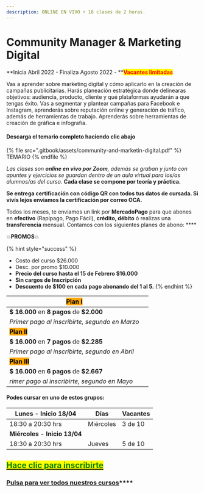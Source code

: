```yaml
---
description: ONLINE EN VIVO + 18 clases de 2 horas.
---
```


# Community Manager & Marketing Digital

**Inicia Abril 2022 - Finaliza Agosto 2022 - **<mark style="color:red;">**Vacantes limitadas**</mark>

Vas a aprender sobre marketing digital y cómo aplicarlo en la creación de campañas publicitarias. Harás planeación estratégica donde delinearas objetivos: audiencia, producto, cliente y qué plataformas ayudarán a que tengas éxito. Vas a segmentar y plantear campañas para Facebook e Instagram, aprenderás sobre reputación online y generación de tráfico, además de herramientas de trabajo. Aprenderás sobre herramientas de creación de gráfica e infografía.

#### Descarga el temario completo haciendo clic abajo

{% file src=".gitbook/assets/community-and-marketin-digital.pdf" %}
TEMARIO
{% endfile %}

_Las clases son **online en vivo por Zoom**, además se graban y  junto con apuntes y ejercicios se guardan dentro de un aula virtual para los/as alumnos/as del curso._ **Cada clase se compone por teoría y práctica.**&#x20;

**Se entrega certificación con código QR con todos tus datos de cursada. Si vivís lejos enviamos la certificación por correo OCA.**

Todos los meses, te enviamos un link por **MercadoPago** para que abones en **efectivo** (Rapipago, Pago Fácil), **crédito, débito** ó realizas una **transferencia** mensual. Contamos con los siguientes planes de abono: ****&#x20;

💥**PROMOS**💥&#x20;

{% hint style="success" %}
* Costo del curso $26.000
* Desc. por promo $10.000
* **Precio del curso hasta el 15 de Febrero $16.000**
* **Sin cargos de Inscripción**
* **Descuento de $100 en cada pago abonando del 1 al 5.**&#x20;
{% endhint %}

| <mark style="background-color:orange;">**Plan I**</mark>   |   |
| ---------------------------------------------------------- | - |
| **$ 16.000** en **8 pagos** de **$2.000**                  |   |
| _Primer pago al inscribirte, segundo en Marzo_             |   |
| <mark style="background-color:orange;">**Plan II**</mark>  |   |
| **$ 16.000** en **7 pagos** de **$2.285**                  |   |
| _Primer pago al inscribirte, segundo en Abril_             |   |
| <mark style="background-color:orange;">**Plan III**</mark> |   |
| **$ 16.000** en **6 pagos** de **$2.667**                  |   |
| _rimer pago al inscribirte, segundo en Mayo_               |   |

#### Podes cursar en uno de estos grupos:

| **Lunes - Inicio 18/04**     | Días      | Vacantes |
| ---------------------------- | --------- | -------- |
| 18:30 a 20:30 hrs            | Miércoles | 3 de 10  |
| **Miércoles - Inicio 13/04** |           |          |
| 18:30 a 20:30 hrs            | Jueves    | 5 de 10  |

## <mark style="color:green;"></mark>[<mark style="color:green;">Hace clic para inscribirte</mark>](https://wa.me/+5491164622877?text=Hola,%20le%C3%AD%20toda%20la%20info%20del%20curso%20de%20Community%20Manager%20y%20Marketing%20Digital%20y%20quiero%20inscribirme)<mark style="color:green;"></mark>

### [**Pulsa para ver todos nuestros cursos**](./)****
